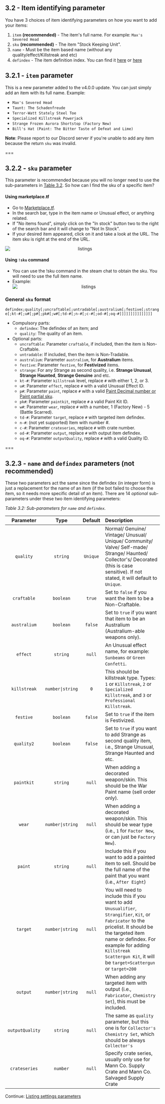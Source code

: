 ## 3.2 - Item identifying parameter

You have 3 choices of item identifying parameters on how you want to add your items:

1. `item` **(recommended)** - The item's full name. For example: `Max's Severed Head`
2. `sku` **(recommended)** - The item "Stock Keeping Unit".
3. `name` - Must be the item based name (without any quality/effect/Killstreak and etc)
4. `defindex` - The item definition index. You can find it [here](https://wiki.alliedmods.net/Team_Fortress_2_Item_Definition_Indexes) or [here](https://docs.google.com/spreadsheets/d/11bv5J-l1UCNjvTF2FyiqivbQds8LxBCQj0QBpw6Ukec/edit#gid=0)

## 3.2.1 - `item` parameter

This is a new parameter added to the v4.0.0 update. You can just simply add an item with its full name.
Example:
- `Max's Severed Head`
- `Taunt: The Schadenfreude`
- `Terror-Watt Stately Steel Toe`
- `Specialized Killstreak Powerjack`
- `Strange Frozen Aurora Shortstop (Factory New)`
- `Bill's Hat (Paint: The Bitter Taste of Defeat and Lime)`

**Note**: Please report to our Discord server if you're unable to add any item because the return `sku` was invalid.

===

## 3.2.2 - `sku` parameter

This parameter is recommended because you will no longer need to use the sub-parameters in [Table 3.2](#3.2.1---`name`-and-`defindex`-parameters).
So how can I find the sku of a specific item?

#### Using marketplace.tf
-   Go to [Marketplace.tf](https://marketplace.tf/).
-   In the search bar, type in the item name or Unusual effect, or anything related.
-   If "No items found", simply click on the "In stock" button two to the right of the search bar and it will change to "Not In Stock".
-   If your desired item appeared, click on it and take a look at the URL. The item sku is right at the end of the URL.
<div align="center"><img src="https://media.giphy.com/media/Pj78znBQro1BZu0CiE/giphy.gif" alt="listings" style="display: block; margin-left: auto; margin-right: auto;"></div>

#### Using `!sku` command
-   You can use the !sku command in the steam chat to obtain the sku. You will need to use the full item name.
-   Example: <div align="center"><img src="https://cdn.discordapp.com/attachments/666909760666468377/845365874151653396/unknown.png" alt="listings" style="display: block; margin-left: auto; margin-right: auto;"></div>


### General `sku` format

`defindex;quality[;uncraftable[;untradable[;australium[;festive[;strange[;kt-#[;u#[;p#[;pk#[;w#[;td-#[;n-#[;c-#[;od-#[;oq-#]]]]]]]]]]]]]]]`

- Compulsory parts:
    - `defindex`: The defindex of an item; and
    - `quality`: The quality of an item.
- Optional parts:
    - `uncraftable`: Parameter `craftable`, if included, then the item is Non-Craftable.
    - `untradable`: If included, then the item is Non-Tradable.
    - `australium`: Parameter `australium`, for **Australium** items.
    - `festive`: Parameter `festive`, for **Festivized** items.
    - `strange`: For any Strange as second quality, i.e. **Strange Unusual**, **Strange Haunted**, **Strange Genuine** and etc.
    - `kt-#`: Parameter `killstreak` level, replace `#` with either 1, 2, or 3.
    - `u#`: Parameter `effect`, replace `#` with a valid Unusual Effect ID.
    - `p#`: Parameter `paint`, replace `#` with a valid [Paint Decimal number or Paint partial sku](./Library#paints-).
    - `pk#`: Parameter `paintkit`, replace `#` a valid Paint Kit ID.
    - `w#`: Parameter `wear`, replace `#` with a number, 1 (Factory New) - 5 (Battle Scarred).
    - `td-#`: Parameter `target`, replace `#` with targeted item defindex.
    - `n-#`: (not yet supported) Item with number #.
    - `c-#`: Parameter `crateseries`, replace `#` with crate number.
    - `od-#`: Parameter `output`, replace `#` with output item defindex.
    - `oq-#`: Parameter `outputQuality`, replace `#` with a valid Quality ID.

===

## 3.2.3 - `name` and `defindex` parameters (not recommended)

These two parameters act the same since the defindex (in integer form) is just a replacement for the name of an item (if the bot failed to choose the item, so it needs more specific detail of an item). There are 14 _optional_ sub-parameters under these two item identifying parameters:

_Table 3.2: Sub-parameters for `name` and `defindex`._

|   Parameter  |    Type   | Default  | Description |
| :----------: | :-------: | :------: | :---------- |
|  `quality`   | `string`  | `Unique` | Normal/ Genuine/ Vintage/ Unusual/ Unique/ Community/ Valve/ Self-made/ Strange/ Haunted/ Collector's/ Decorated (this is case sensitive). If not stated, it will default to `Unique`. |
| `craftable`  | `boolean` |  `true`  | Set to `false` if you want the item to be a Non-Craftable. |
| `australium` | `boolean` | `false`  | Set to `true` if you want that item to be an Australium (Australium-able weapons only). |
|   `effect`   | `string`  |  `null`  | An Unusual effect name, for example: `Sunbeams` or `Green Confetti`. |
| `killstreak` | `number\|string`  |   `0`    | This should be killstreak type. Types: `1` or `Killstreak`, `2` or `Specialized Killstreak`, and `3` or `Professional Killstreak`. |
|  `festive`   | `boolean` | `false`  | Set to `true` if the item is Festivized. |
|  `quality2`  | `boolean` |  `false` | Set to `true` if you want to add Strange as second quality item, i.e., Strange Unusual, Strange Haunted and etc. |
|  `paintkit`  | `string`  |  `null`  | When adding a decorated weapon/skin. This should be the War Paint name (sell order only). |
|    `wear`    | `number\|string`  |  `null`  | When adding a decorated weapon/skin. This should be wear type (i.e., `1` for `Factor New`, or can just be `Factory New`). |
|   `paint`    | `string`  | `null` | Include this if you want to add a painted item to sell. Should be the full name of the paint that you want (i.e., `After Eight`) |
|   `target`   | `number\|string` | `null` | You will need to include this if you want to add `Unusualifier`, `Strangifier`, `Kit`, or `Fabricator` to the pricelist. It should be the targeted item name or defindex. For example for adding `Killstreak Scattergun Kit`, it will be `target=Scattergun` or `target=200` |
|  `output`    | `number\|string`  |  `null`  | When adding any targeted item with output (i.e., `Fabricator`, `Chemistry Set`), this must be included. |
| `outputQuality` | `string` | `null` | The same as `quality` parameter, but this one is for `Collector's Chemistry Set`, which should be always `Collector's` |
| `crateseries` | `number` | `null` | Specify crate series, usually only use for Mann Co. Supply Crate and Mann Co. Salvaged Supply Crate |



Continue: [Listing settings parameters](./Listing-settings-parameters)